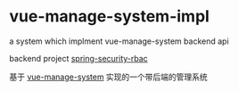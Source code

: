 # vue-manage-system-impl
a system which implment vue-manage-system backend api

backend project [spring-security-rbac](https://github.com/Yanshaoshuai/spring-security-rbac.git)

基于 [vue-manage-system](https://github.com/lin-xin/vue-manage-system) 实现的一个带后端的管理系统
